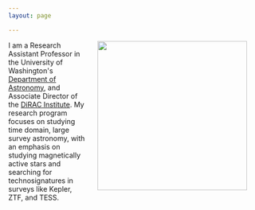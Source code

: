 ```yaml
---
layout: page

---
```


<div>
<!-- <img align="left" src="{{ site.url }}/assets/davenport_bw_2020.JPG" hspace="25" width="200"> -->
<!-- <figure> -->
<img align="right" src="{{ site.url }}/assets/headshot2023_350.jpeg" hspace="25" width="300">
<!-- </figure> -->

I am a Research Assistant Professor in the University of Washington's <a href="http://astro.washington.edu">Department of Astronomy</a>, and Associate Director of the
<a href="http://dirac.astro.washington.edu">DiRAC Institute</a>.
My research program focuses on studying time domain, large survey astronomy, with an emphasis on studying magnetically active stars and searching for technosignatures in surveys like Kepler, ZTF, and TESS.
<span class="clear: both"></span>
</div>
<br>


<br>
<i class="fa fa-coffee"></i> <i class="fa fa-star"></i> <i class="fa fa-pagelines"></i> <i class="fa fa-lightbulb-o"></i> 
